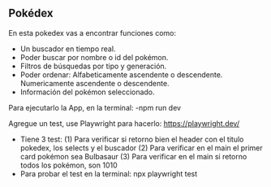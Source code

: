 ## Pokédex

En esta pokedex vas a encontrar funciones como:
- Un buscador en tiempo real.
- Poder buscar por nombre o id del pokémon.
- Filtros de búsquedas por tipo y generación.
- Poder ordenar:
  Alfabeticamente ascendente o descendente.
  Numericamente ascendente o descendente.
- Información del pokémon seleccionado.

Para ejecutarlo la App, en la terminal: 
-npm run dev

Agregue un test, use Playwright para hacerlo: https://playwright.dev/
- Tiene 3 test:
  (1) Para verificar si retorno bien el header con el titulo pokedex, los selects y el buscador
  (2) Para verificar en el main el primer card pokémon sea Bulbasaur
  (3) Para verificar en el main si retorno todos los pokémon, son 1010
- Para probar el test en la terminal: npx playwright test
